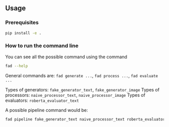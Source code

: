 ## Usage

### Prerequisites

```bash
pip install -e .
```

### How to run the command line

You can see all the possible command using the command 
```bash
fad --help
```
General commands are: `fad generate ...`, `fad process ...`, `fad evaluate ...`

Types of generators: `fake_generator_text`, `fake_generator_image`
Types of processors: `naive_processor_text`, `naive_processor_image`
Types of evaluators: `roberta_evaluator_text`

A possible pipeline command would be:
```bash
fad pipeline fake_generator_text naive_processor_text roberta_evaluator_text
```
